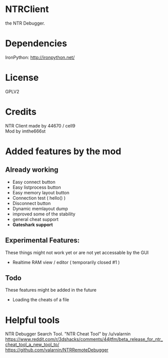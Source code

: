 # NTRClient
the NTR Debugger.

# Dependencies
IronPython: http://ironpython.net/

# License
GPLV2

# Credits
NTR Client made by 44670 / cell9  
Mod by imthe666st

# Added features by the mod
## Already working
- Easy connect button
- Easy listprocess button
- Easy memory layout button
- Connection test ( hello() )
- Disconnect button
- Dynamic memlayout dump
- improved some of the stability
- general cheat support
- **Gateshark support**

## Experimental Features:
These things might not work yet or are not yet accessable by the GUI
- Realtime RAM view / editor ( temporarily closed #1 )

## Todo
These features might be added in the future
-   Loading the cheats of a file

# Helpful tools
NTR Debugger Search Tool. "NTR Cheat Tool" by /u/valarnin
https://www.reddit.com/r/3dshacks/comments/44jtfm/beta_release_for_ntr_cheat_tool_a_new_tool_to/
https://github.com/valarnin/NTRRemoteDebugger
